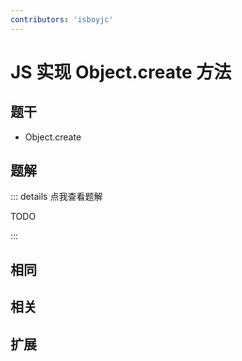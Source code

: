 ```yaml
---
contributors: 'isboyjc'
---
```


# JS 实现 Object.create 方法


## 题干

- Object.create



## 题解

::: details 点我查看题解

  TODO

:::



## 相同


## 相关


## 扩展



